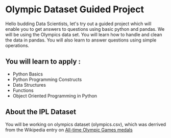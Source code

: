 # Olympic Dataset Guided Project

Hello budding Data Scientists, let's try out a guided project which will enable you to get answers to questions using basic python and pandas. We will be using the Olympics data set. You will learn how to handle and clean the data in pandas. You will also learn to answer questions using simple operations. 


## You will learn to apply :

- Python Basics
- Python Programming Constructs
- Data Structures
- Functions
- Object Oriented Programming in Python



## About the IPL Dataset

You will be working on olympics dataset (olympics.csv), which was derrived from the Wikipedia entry on [All-time Olympic Games medals](https://en.wikipedia.org/wiki/All-time_Olympic_Games_medal_table) 

